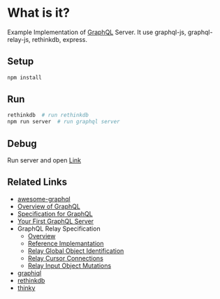 # What is it?
Example Implementation of [GraphQL](https://facebook.github.io/graphql/) Server.
It use graphql-js, graphql-relay-js, rethinkdb, express.

## Setup

```bash
npm install
```

## Run

```bash
rethinkdb  # run rethinkdb
npm run server  # run graphql server
```

## Debug

Run server and open [Link](http://localhost:3000/graphql)

## Related Links

- [awesome-graphql](https://github.com/chentsulin/awesome-graphql)
- [Overview of GraphQL](https://github.com/facebook/graphql)
- [Specification for GraphQL](https://facebook.github.io/graphql/)
- [Your First GraphQL Server](https://medium.com/@clayallsopp/your-first-graphql-server-3c766ab4f0a2#.r2j8gkb22)
- GraphQL Relay Specification
  - [Overview](http://facebook.github.io/relay/docs/graphql-relay-specification.html#content)
  - [Reference Implemantation](https://github.com/graphql/graphql-relay-js)
  - [Relay Global Object Identification](http://facebook.github.io/relay/graphql/objectidentification.htm)
  - [Relay Cursor Connections](http://facebook.github.io/relay/graphql/connections.htm)
  - [Relay Input Object Mutations](http://facebook.github.io/relay/graphql/mutations.htm)
- [graphiql](https://github.com/graphql/graphiql)
- [rethinkdb](https://www.rethinkdb.com/)
- [thinky](https://github.com/neumino/thinky)
